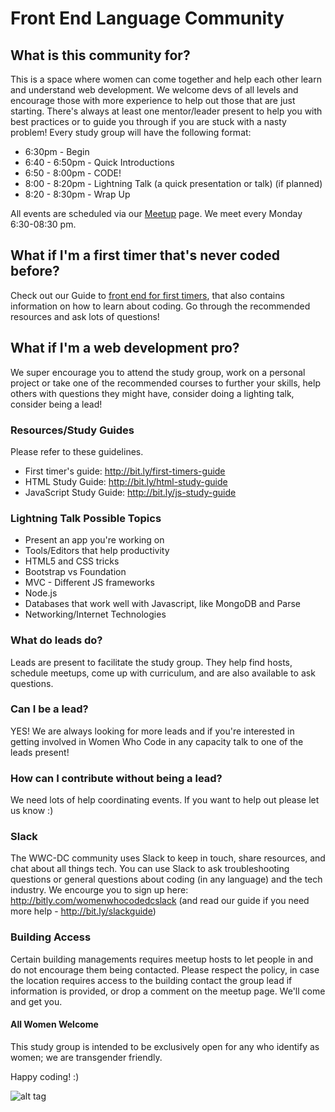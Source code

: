 # Front End Language Community

## What is this community for?

This is a space where women can come together and help each other learn and understand web development. We welcome devs of all levels and encourage those with more experience to help out those that are just starting. There's always at least one mentor/leader present to help you with best practices or to guide you through if you are stuck with a nasty problem! Every study group will have the following format:

* 6:30pm  - Begin
* 6:40 - 6:50pm - Quick Introductions 
* 6:50 - 8:00pm - CODE!
* 8:00 - 8:20pm - Lightning Talk (a quick presentation or talk) (if planned)
* 8:20 - 8:30pm - Wrap Up 

All events are scheduled via our [Meetup](http://www.meetup.com/Women-Who-Code-DC/) page. We meet every Monday 6:30-08:30 pm. 

## What if I'm a first timer that's never coded before?

Check out our Guide to [front end for first timers](https://github.com/womenwhocodedc/front-end-community/blob/master/learning-resources/front-end-hack-nights/first_timers_guide.md), that also contains information on how to learn about coding. Go through the recommended resources and ask lots of questions!

## What if I'm a web development pro?

We super encourage you to attend the study group, work on a personal project or take one of the recommended courses to further your skills, help others with questions they might have, consider doing a lighting talk, consider being a lead!

### Resources/Study Guides
Please refer to these guidelines.

* First timer's guide: http://bit.ly/first-timers-guide
* HTML Study Guide: http://bit.ly/html-study-guide
* JavaScript Study Guide: http://bit.ly/js-study-guide

### Lightning Talk Possible Topics

* Present an app you're working on
* Tools/Editors that help productivity
* HTML5 and CSS tricks
* Bootstrap vs Foundation
* MVC - Different JS frameworks
* Node.js
* Databases that work well with Javascript, like MongoDB and Parse
* Networking/Internet Technologies

### What do leads do?

Leads are present to facilitate the study group. They help find hosts, schedule meetups, come up with curriculum, and are also available to ask questions.

### Can I be a lead?

YES! We are always looking for more leads and if you're interested in getting involved in Women Who Code in any capacity talk to one of the leads present!

### How can I contribute without being a lead?

We need lots of help coordinating events. If you want to help out please let us know :)

### Slack

The WWC-DC community uses Slack to keep in touch, share resources, and chat about all things tech. You can use Slack to ask troubleshooting questions or general questions about coding (in any language) and the tech industry. We encourge you to sign up here:  http://bitly.com/womenwhocodedcslack (and read our guide if you need more help - http://bit.ly/slackguide)

### Building Access

Certain building managements requires meetup hosts to let people in and do not encourage them being contacted. Please respect the policy, in case the location requires access to the building contact the group lead if information is provided, or drop a comment on the meetup page. We'll come and get you.

#### All Women Welcome

This study group is intended to be exclusively open for any who identify as women; we are transgender friendly.

Happy coding! :) 

![alt tag](http://www.barbarianmeetscoding.com/images/i-know-javascript.jpg)







